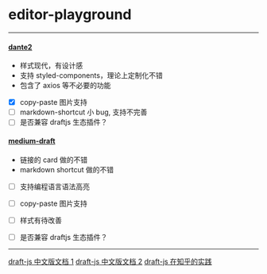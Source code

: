 # editor-playground

----

#### [dante2](https://github.com/michelson/dante2)

- 样式现代，有设计感
- 支持 styled-components，理论上定制化不错
- 包含了 axios 等不必要的功能

- [x] copy-paste 图片支持
- [ ] markdown-shortcut 小 bug, 支持不完善
- [ ] 是否兼容 draftjs 生态插件？

#### [medium-draft](https://github.com/brijeshb42/medium-draft)

- 链接的 card 做的不错
- markdown shortcut 做的不错

- [ ] 支持编程语言语法高亮
- [ ] copy-paste 图片支持
- [ ] 样式有待改善
- [ ] 是否兼容 draftjs 生态插件？ 


------ 

[draft-js 中文版文档 1](http://seejs.me/draft-js-cn/docs/gao-ji-yong-fa/v010-apiqian-yi.html)
[draft-js 中文版文档 2](https://marxjiao.gitbooks.io/draft-js/content/quick-start/overview.html)
[draft-js 在知乎的实践](https://zhuanlan.zhihu.com/p/24951621)
